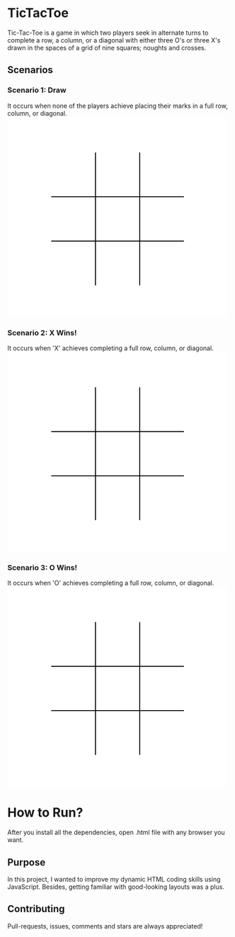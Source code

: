# TicTacToe

Tic-Tac-Toe is a game in which two players seek in alternate turns to complete a row, a column, or a diagonal with either three O's or three X's drawn in the spaces of a grid of nine squares; noughts and crosses.

## Scenarios
### Scenario 1: Draw
It occurs when none of the players achieve placing their marks in a full row, column, or diagonal.
![draw_scenario](https://github.com/yigitgezginis/TicTacToe/blob/main/visuals/TicTacToe-Draw.gif)

### Scenario 2: X Wins!
It occurs when 'X' achieves completing a full row, column, or diagonal.
![x_wins](https://github.com/yigitgezginis/TicTacToe/blob/main/visuals/TicTacToe-X-Wins.gif)

### Scenario 3: O Wins!
It occurs when 'O' achieves completing a full row, column, or diagonal.
![x_wins](https://github.com/yigitgezginis/TicTacToe/blob/main/visuals/TicTacToe-O-Wins.gif)

# How to Run?
After you install all the dependencies, open .html file with any browser you want.

## Purpose
In this project, I wanted to improve my dynamic HTML coding skills using JavaScript. Besides, getting familiar with good-looking layouts was a plus.

## Contributing
Pull-requests, issues, comments and stars are always appreciated!

